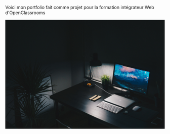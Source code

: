 Voici mon portfolio fait comme projet pour la formation intégrateur Web d'OpenClassrooms
<div align="center">
<img src="https://github.com/estebann12/Mon-Portfolio/blob/main/home.jpg">
</div>
